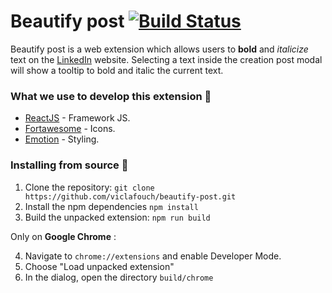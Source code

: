 # Beautify post [![Build Status](https://app.travis-ci.com/viclafouch/linkedin-formatter.svg?branch=master)](https://app.travis-ci.com/viclafouch/linkedin-formatter)

Beautify post is a web extension which allows users to **bold** and _italicize_ text on the [LinkedIn](https://www.linkedin.com/) website. Selecting a text inside the creation post modal will show a tooltip to bold and italic the current text.

### What we use to develop this extension 🚀

- [ReactJS](https://github.com/facebook/react) - Framework JS.
- [Fortawesome](https://fortawesome.com/) - Icons.
- [Emotion](https://emotion.sh) - Styling.

### Installing from source 🧰

1. Clone the repository: `git clone https://github.com/viclafouch/beautify-post.git`
2. Install the npm dependencies `npm install`
3. Build the unpacked extension: `npm run build`

Only on **Google Chrome** :

4. Navigate to `chrome://extensions` and enable Developer Mode.
5. Choose "Load unpacked extension"
6. In the dialog, open the directory `build/chrome`

